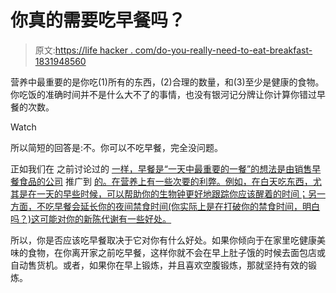 # 你真的需要吃早餐吗？

> 原文:[https://life hacker . com/do-you-really-need-to-eat-breakfast-1831948560](https://lifehacker.com/do-you-really-need-to-eat-breakfast-1831948560)

营养中最重要的是你吃(1)所有的东西，(2)合理的数量，和(3)至少是健康的食物。你吃饭的准确时间并不是什么大不了的事情，也没有银河记分牌让你计算你错过早餐的次数。

Watch

所以简短的回答是:不。你可以不吃早餐，完全没问题。

正如我们在 之前讨论过的 [一样，早餐是“一天中最重要的一餐”的想法是由销售早餐食品的公司](https://vitals.lifehacker.com/it-doesnt-matter-when-you-eat-1787711505) 推广到 [的。在营养上有一些次要的利弊。例如，在白天吃东西，尤其是在一天的早些时候，可以帮助你的生物钟更好地跟踪你应该醒着的时间；另一方面，不吃早餐会延长你的夜间禁食时间(你实际上是在打破你的禁食时间，明白吗？)这可能对你的新陈代谢有一些好处。](https://www.theguardian.com/lifeandstyle/2016/nov/28/breakfast-health-america-kellog-food-lifestyle)

所以，你是否应该吃早餐取决于它对你有什么好处。如果你倾向于在家里吃健康美味的食物，在你离开家之前吃早餐，这样你就不会在早上肚子饿的时候去面包店或自动售货机。或者，如果你在早上锻炼，并且喜欢空腹锻炼，那就坚持有效的锻炼。